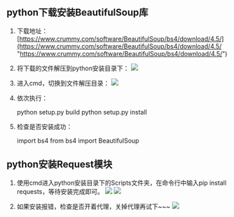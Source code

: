 ## python下载安装BeautifulSoup库 ##

1. 下载地址：[https://www.crummy.com/software/BeautifulSoup/bs4/download/4.5/](https://www.crummy.com/software/BeautifulSoup/bs4/download/4.5/ "https://www.crummy.com/software/BeautifulSoup/bs4/download/4.5/")

2. 将下载的文件解压到python安装目录下：
![](https://i.imgur.com/hg6uvw4.png)
3. 进入cmd，切换到文件解压目录：
![](https://i.imgur.com/52pwOh6.png)
4. 依次执行：

	python setup.py build 
    python setup.py install
5. 检查是否安装成功：

	import bs4 from bs4 import BeautifulSoup  
## python安装Request模块 ##
1. 使用cmd进入python安装目录下的Scripts文件夹，在命令行中输入pip install requests，等待安装完成即可。
![](https://i.imgur.com/jGOVUwA.png)
![](https://i.imgur.com/wmOUTwD.png)


2. 如果安装报错，检查是否开着代理，关掉代理再试下~~~
![](https://i.imgur.com/dw51LTT.png)
